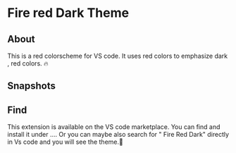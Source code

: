 # Fire red Dark Theme
## About
This is a red colorscheme for VS code.
It uses red colors to emphasize dark , red colors. 🔥

## Snapshots



## Find
This extension is available on the VS code marketplace.
You can find and install it under ....
Or you can maybe also  search for " Fire Red Dark" directly in Vs code and you will see the theme.🐢
